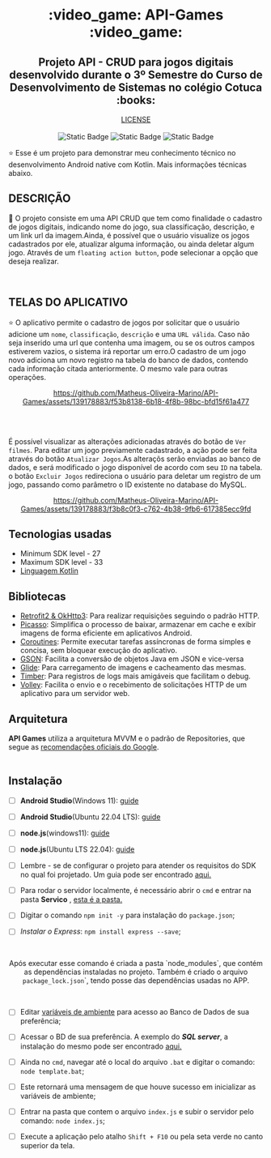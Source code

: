 
<h1 align="center">:video_game: API-Games :video_game: </h1>

  <h2 align = "center">Projeto API - CRUD para jogos digitais desenvolvido durante o 3º Semestre do Curso de Desenvolvimento de Sistemas no colégio Cotuca :books: </h2>  

<p align="center">
  <a href="https://opensource.org/licenses/MIT"></a> <a href="https://opensource.org/license/mit/">LICENSE</a>
  
  <br>
  <br>
    <img alt="Static Badge" src="https://img.shields.io/badge/License%20-%20MIT%20-%20green?style=flat&logo=%2334A853&logoColor=%233d85c6&labelColor=(178%2C%20222%2C%2039)&color=%233d85c6">
    <img alt="Static Badge" src="https://img.shields.io/badge/API%20-%2033%2B%20-%20green?style=flat&logo=%2334A853&logoColor=%2334A853&labelColor=(178%2C%20222%2C%2039)&color=(50%2C205%2C50)">
    <img alt="Static Badge" src="https://img.shields.io/badge/Android%20Apache-%2013.0%20-%20green?style=flat&logo=%2334A853&logoColor=%233d85c6&labelColor=(178%2C%20222%2C%2039)&color=(0%2C255%2C0)">

</p>
  
<p align="center">  

⭐ Esse é um projeto para demonstrar meu conhecimento técnico no desenvolvimento Android native com Kotlin. Mais informações técnicas abaixo.

## DESCRIÇÃO

:rocket: O projeto consiste em uma API CRUD que tem como finalidade o cadastro de jogos digitais, indicando nome do jogo, sua classificação, descrição, e um link url da imagem.Ainda, é possível que o usuário visualize os jogos cadastrados por ele, atualizar alguma informação, ou ainda deletar algum jogo. Através de um ```floating action button```, pode selecionar a opção que deseja realizar.

</p>

</br>

<p float="left" align="center">

## TELAS DO APLICATIVO

⭐ O aplicativo permite o cadastro de jogos por solicitar que o usuário adicione um ```nome```, ```classificação```, ```descrição``` e uma ```URL válida```. Caso não seja inserido 
uma url que contenha uma imagem, ou se os outros campos estiverem vazios, o sistema irá reportar um erro.O cadastro de um jogo novo adiciona um novo registro na tabela do banco de dados, contendo cada informação citada anteriormente. O mesmo vale para outras operações.
<div align="center">
  
  https://github.com/Matheus-Oliveira-Marino/API-Games/assets/139178883/f53b8138-6b18-4f8b-98bc-bfd15f61a477
</div>

<br>
<br>

  É possível visualizar as alterações adicionadas através do botão de ```Ver filmes```. Para editar um jogo previamente cadastrado, a ação pode ser feita através do botão ```Atualizar Jogos```.As alteraçõs serão enviadas ao banco de dados, e será modificado o jogo disponível de acordo com seu ```ID``` na tabela. o botão ```Excluir Jogos``` redireciona o usuário para deletar um registro de um jogo, passando como parâmetro o ID existente no database do MySQL.
  
<div align="center">

  https://github.com/Matheus-Oliveira-Marino/API-Games/assets/139178883/f3b8c0f3-c762-4b38-9fb6-617385ecc9fd

</div>

</p>

## Tecnologias usadas 
- Minimum SDK level - 27
- Maximum SDK level - 33
- [Linguagem Kotlin](https://kotlinlang.org/)


## Bibliotecas
  - [Retrofit2 & OkHttp3](https://github.com/square/retrofit): Para realizar requisições seguindo o padrão HTTP.
  - [Picasso](https://github.com/square/picasso): Simplifica o processo de baixar, armazenar em cache e exibir imagens de forma eficiente em aplicativos Android.
  - [Coroutines](https://github.com/Kotlin/kotlinx.coroutines): Permite executar tarefas assíncronas de forma simples e concisa, sem bloquear execução do aplicativo.
  - [GSON](https://github.com/google/gson): Facilita a conversão de objetos Java em JSON e vice-versa  
  - [Glide](https://github.com/bumptech/glide): Para carregamento de imagens e cacheamento das mesmas.
  - [Timber](https://github.com/JakeWharton/timber): Para registros de logs mais amigáveis que facilitam o debug.
  - [Volley](https://google.github.io/volley/): Facilita o envio e o recebimento de solicitações HTTP de um aplicativo para um servidor web.

## Arquitetura
**API Games** utiliza a arquitetura MVVM e o padrão de Repositories, que segue as [recomendações oficiais do Google](https://developer.android.com/topic/architecture).
</br></br>

## Instalação

- [ ] __Android Studio__(Windows 11): [guide](https://www.youtube.com/watch?v=fxVlHROAkqk)
- [ ] __Android Studio__(Ubuntu 22.04 LTS): [guide](https://www.youtube.com/watch?v=x3nVHXv3oyw)
- [ ] __node.js__(windows11): [guide](https://www.youtube.com/watch?v=EIzdQxMXcrc)
- [ ] __node.js__(Ubuntu LTS 22.04): [guide](https://www.youtube.com/watch?v=EIzdQxMXcrc)

- [ ] Lembre - se de configurar o projeto para atender os requisitos do SDK no qual foi projetado. Um guia pode ser encontrado [aqui.](https://www.youtube.com/watch?v=WyOTf7os4I8)
    
- [ ] Para rodar o servidor localmente, é necessário abrir o `cmd` e entrar na pasta __Servico__ , [esta é a pasta.](https://github.com/Matheus-Oliveira-Marino/API-Games/tree/main/Servico)
      
- [ ] Digitar o comando `npm init -y` para instalação do `package.json`;
      
- [ ] *Instalar o Express*: `npm install express --save`;

</br>
<p align = "Center">
  Após executar esse comando é criada a pasta `node_modules`, que contém as dependências instaladas no
  projeto. Também é criado o arquivo <code>package_lock.json</code>`, tendo posse das dependências usadas no APP.
</p>
</br>

- [ ] Editar [variáveis de ambiente](https://github.com/Matheus-Oliveira-Marino/API-Games/blob/main/Servico/template.bat) para acesso ao Banco de Dados de sua preferência;

- [ ] Acessar o BD de sua preferência. A exemplo do _**SQL server**_, a instalação do mesmo pode ser encontrado [aqui.](https://www.youtube.com/watch?v=Lc3yclqM8rQ)

- [ ] Ainda no `cmd`, navegar até o local do arquivo `.bat` e digitar o comando: `node template.bat`;
 
- [ ] Este retornará uma mensagem de que houve sucesso em inicializar as variáveis de ambiente;

- [ ] Entrar na pasta que contem o arquivo `index.js` e subir o servidor pelo comando: `node index.js`;

- [ ] Execute a aplicação pelo atalho `Shift + F10` ou pela seta verde no canto superior da tela.
